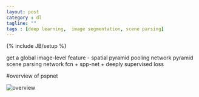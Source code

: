 ```yaml
---
layout: post
category : dl
tagline: ""
tags : [deep learning,  image segmentation, scene parsing]
---
```

{% include JB/setup %}

get a global image-level feature - spatial pyramid pooling network
pyramid scene parsing network      fcn + spp-net + deeply supervised loss

#overview of pspnet

<img src="/_post/ml/overview.jpg" alt="overview"/>

